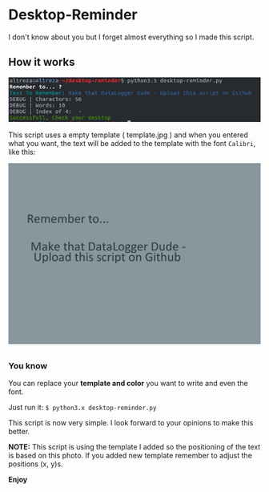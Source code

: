 # Desktop-Reminder
I don't know about you but I forget almost everything so I made this script.

## How it works
![alt text]( ./img/how.png "terminal view")

This script uses a empty template ( template.jpg ) and when you entered what you want, 
the text will be added to the template with the font `Calibri`, like this:

![alt text]( ./rtw.jpg "reminder wallpaper")

##

### You know
You can replace your **template and color** you want to write and even the font.

Just run it: ``$ python3.x desktop-reminder.py`` 

This script is now very simple. I look forward to your opinions to make this better.

**NOTE:** This script is using the template I added so the positioning of the text is based on this photo.
If you added new template remember to adjust the positions (x, y)s.

**Enjoy**
